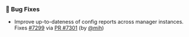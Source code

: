 ### 🐛 Bug Fixes

- Improve up-to-dateness of config reports across manager instances.  Fixes [#7299](https://github.com/datalad/datalad/issues/7299) via [PR #7301](https://github.com/datalad/datalad/pull/7301) (by [@mih](https://github.com/mih))
